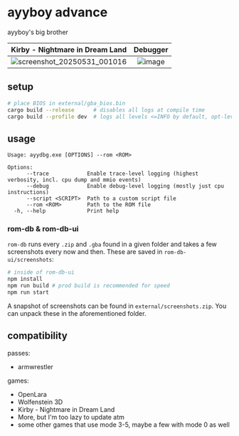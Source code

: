 # ayyboy advance
ayyboy's big brother

|                                        Kirby - Nightmare in Dream Land                                         |                                         Debugger                                          |
| :------------------------------------------------------------------------------------------------------------: | :---------------------------------------------------------------------------------------: |
| ![screenshot_20250531_001016](https://github.com/user-attachments/assets/570c7d4b-a593-4633-b7eb-474f98fd7ed8) | ![image](https://github.com/user-attachments/assets/ba13412a-61ee-486c-9bbc-96bc61e4cf44) |

## setup
```bash
# place BIOS in external/gba_bios.bin
cargo build --release      # disables all logs at compile time
cargo build --profile dev  # logs all levels <=INFO by default, opt-level 3 for performance
```

## usage
```
Usage: ayydbg.exe [OPTIONS] --rom <ROM>

Options:
      --trace            Enable trace-level logging (highest verbosity, incl. cpu dump and mmio events)
      --debug            Enable debug-level logging (mostly just cpu instructions)
      --script <SCRIPT>  Path to a custom script file
      --rom <ROM>        Path to the ROM file
  -h, --help             Print help
```

### rom-db & rom-db-ui
`rom-db` runs every `.zip` and `.gba` found in a given folder and takes a few screenshots every now and then. These are saved in `rom-db-ui/screenshots`:
```bash
# inside of rom-db-ui
npm install
npm run build # prod build is recommended for speed
npm run start
```

A snapshot of screenshots can be found in `external/screenshots.zip`. You can unpack these in the aforementioned folder.

## compatibility
passes:
* armwrestler

games:
* OpenLara
* Wolfenstein 3D
* Kirby - Nightmare in Dream Land
* More, but I'm too lazy to update atm
* some other games that use mode 3-5, maybe a few with mode 0 as well
